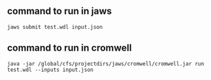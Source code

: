 ## command to run in jaws
`jaws submit test.wdl input.json`

## command to run in cromwell
`java -jar /global/cfs/projectdirs/jaws/cromwell/cromwell.jar run test.wdl --inputs input.json`

